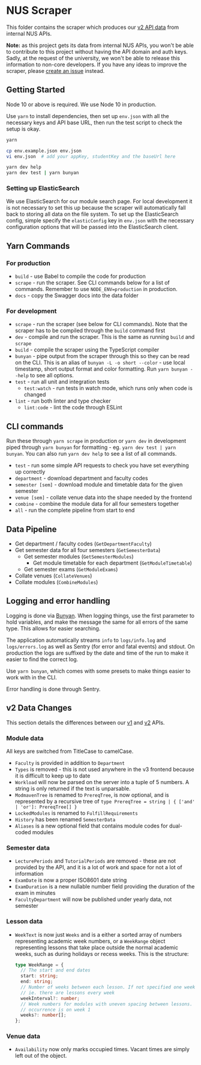 # NUS Scraper

This folder contains the scraper which produces our [v2 API data][api-v2] from internal NUS APIs.

**Note:** as this project gets its data from internal NUS APIs, you won't be able to contribute to this project without having the API domain and auth keys. Sadly, at the request of the university, we won't be able to release this information to non-core developers. If you have any ideas to improve the scraper, please [create an issue](https://github.com/nusmodifications/nusmods/issues/new/choose) instead.

## Getting Started

Node 10 or above is required. We use Node 10 in production.

Use `yarn` to install dependencies, then set up `env.json` with all the necessary keys and API base URL, then run the test script to check the setup is okay.

```sh
yarn

cp env.example.json env.json
vi env.json  # add your appKey, studentKey and the baseUrl here

yarn dev help
yarn dev test | yarn bunyan
```

### Setting up ElasticSearch

We use ElasticSearch for our module search page. For local development it is not necessary to set this up because the scraper will automatically fall back to storing all data on the file system. To set up the ElasticSearch config, simple specify the `elasticConfig` key in `env.json` with the necessary configuration options that will be passed into the ElasticSearch client.

## Yarn Commands

### For production

- `build` - use Babel to compile the code for production
- `scrape` - run the scraper. See CLI commands below for a list of commands. Remember to use `NODE_ENV=production` in production.
- `docs` - copy the Swagger docs into the data folder

### For development

- `scrape` - run the scraper (see below for CLI commands). Note that the scraper has to be compiled through the `build` command first
- `dev` - compile and run the scraper. This is the same as running `build` and `scrape`
- `build` - compile the scraper using the TypeScript compiler
- `bunyan` - pipe output from the scraper through this so they can be read on the CLI. This is an alias of `bunyan -L -o short --color` - use local timestamp, short output format and color formatting. Run `yarn bunyan --help` to see all options.
- `test` - run all unit and integration tests
  - `test:watch` - run tests in watch mode, which runs only when code is changed
- `lint` - run both linter and type checker
  - `lint:code` - lint the code through ESLint


## CLI commands

Run these through `yarn scrape` in production or `yarn dev` in development piped through `yarn bunyan` for formatting - eg. `yarn dev test | yarn bunyan`. You can also run `yarn dev help` to see a list of all commands.

- `test` - run some simple API requests to check you have set everything up correctly
- `department` - download department and faculty codes
- `semester [sem]` - download module and timetable data for the given semester
- `venue [sem]` - collate venue data into the shape needed by the frontend
- `combine` - combine the module data for all four semesters together
- `all` - run the complete pipeline from start to end

## Data Pipeline

- Get department / faculty codes (`GetDepartmentFaculty`)
- Get semester data for all four semesters (`GetSemesterData`)
  - Get semester modules (`GetSemesterModules`)
    - Get module timetable for each department (`GetModuleTimetable`)
  - Get semester exams (`GetModuleExams`)
- Collate venues (`CollateVenues`)
- Collate modules (`CombineModules`)

## Logging and error handling

Logging is done via [Bunyan][bunyan]. When logging things, use the first parameter to hold variables, and make the message the same for all errors of the same type. This allows for easier searching.

The application automatically streams `info` to `logs/info.log` and `logs/errors.log` as well as Sentry (for error and fatal events) and stdout. On production the logs are suffixed by the date and time of the run to make it easier to find the correct log.

Use `yarn bunyan`, which comes with some presets to make things easier to work with in the CLI.

Error handling is done through Sentry.

## v2 Data Changes

This section details the differences between our [v1][api-v1] and [v2][api-v2] APIs.

### Module data

All keys are switched from TitleCase to camelCase.

- `Faculty` is provided in addition to `Department`
- `Types` is removed - this is not used anywhere in the v3 frontend because it is difficult to keep up to date
- `Workload` will now be parsed on the server into a tuple of 5 numbers. A string is only returned if the text is unparsable.
- `ModmavenTree` is renamed to `PrereqTree`, is now optional, and is represented by a recursive tree of `type PrereqTree = string | { ['and' | 'or']: PrereqTree[] }`
- `LockedModules` is renamed to `FulfillRequirements`
- `History` has been renamed `SemesterData`
- `Aliases` is a new optional field that contains module codes for dual-coded modules

### Semester data

- `LecturePeriods` and `TutorialPeriods` are removed - these are not provided by the API, and it is a lot of work and space for not a lot of information
- `ExamDate` is now a proper ISO8601 date string
- `ExamDuration` is a new nullable number field providing the duration of the exam in minutes
- `FacultyDepartment` will now be published under yearly data, not semester

### Lesson data

- `WeekText` is now just `Weeks` and is a either a sorted array of numbers representing academic week numbers, or a `WeekRange` object representing lessons that take place outside the normal academic weeks, such as during holidays or recess weeks. This is the structure:

  ```ts
  type WeekRange = {
    // The start and end dates
    start: string;
    end: string;
    // Number of weeks between each lesson. If not specified one week is assumed
    // ie. there are lessons every week
    weekInterval?: number;
    // Week numbers for modules with uneven spacing between lessons. The first
    // occurrence is on week 1
    weeks?: number[];
  };
  ```

### Venue data

- `Availability` now only marks occupied times. Vacant times are simply left out of the object.

[api-v1]: https://api.nusmods.com
[api-v2]: https://api.nusmods.com/v2
[bunyan]: https://github.com/trentm/node-bunyan
